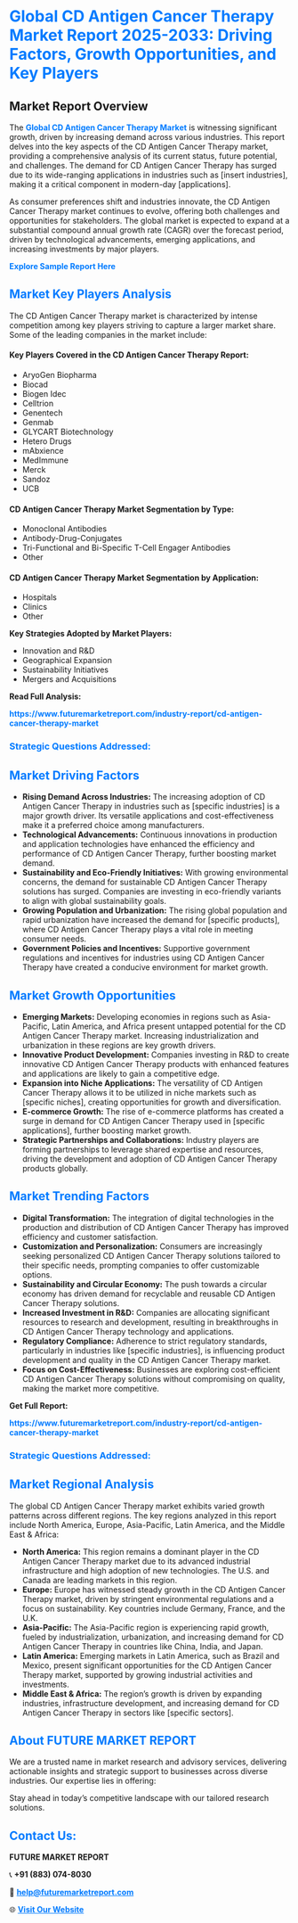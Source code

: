 <h1 style="color: #007BFF;">Global CD Antigen Cancer Therapy Market Report 2025-2033: Driving Factors, Growth Opportunities, and Key Players</h1>

<section id="overview">
<h2>Market Report Overview</h2>
<p>The <a href="https://www.futuremarketreport.com/industry-report/cd-antigen-cancer-therapy-market" style="color: #007BFF; text-decoration: none;"><strong>Global CD Antigen Cancer Therapy Market</strong></a> is witnessing significant growth, driven by increasing demand across various industries. This report delves into the key aspects of the CD Antigen Cancer Therapy market, providing a comprehensive analysis of its current status, future potential, and challenges. The demand for CD Antigen Cancer Therapy has surged due to its wide-ranging applications in industries such as [insert industries], making it a critical component in modern-day [applications].</p>
<p>As consumer preferences shift and industries innovate, the CD Antigen Cancer Therapy market continues to evolve, offering both challenges and opportunities for stakeholders. The global market is expected to expand at a substantial compound annual growth rate (CAGR) over the forecast period, driven by technological advancements, emerging applications, and increasing investments by major players.</p>
</section>

<section id="overview">
<p><a href="https://www.futuremarketreport.com/request-sample/reportId=90775" style="color: #007BFF; text-decoration: none;"><strong>Explore Sample Report Here</strong></a></p>
</section>

<section id="key-players">
<h2 style="color: #007BFF;">Market Key Players Analysis</h2>
<p>The CD Antigen Cancer Therapy market is characterized by intense competition among key players striving to capture a larger market share. Some of the leading companies in the market include:</p>
<h4>Key Players Covered in the CD Antigen Cancer Therapy Report:</h4>
<ul><li>AryoGen Biopharma</li><li>Biocad</li><li>Biogen Idec</li><li>Celltrion</li><li>Genentech</li><li>Genmab</li><li>GLYCART Biotechnology</li><li>Hetero Drugs</li><li>mAbxience</li><li>MedImmune</li><li>Merck</li><li>Sandoz</li><li>UCB</li></ul>
<h4>CD Antigen Cancer Therapy Market Segmentation by Type:</h4>
<ul><li>Monoclonal Antibodies</li><li>Antibody-Drug-Conjugates</li><li>Tri-Functional and Bi-Specific T-Cell Engager Antibodies</li><li>Other</li></ul>

<h4>CD Antigen Cancer Therapy Market Segmentation by Application:</h4>
<ul><li>Hospitals</li><li>Clinics</li><li>Other</li></ul>
<p><strong>Key Strategies Adopted by Market Players:</strong></p>
<ul>
<li>Innovation and R&D</li>
<li>Geographical Expansion</li>
<li>Sustainability Initiatives</li>
<li>Mergers and Acquisitions</li>
</ul>
</section>

<section>
<p><strong>Read Full Analysis: </strong></p><a href="https://www.futuremarketreport.com/industry-report/cd-antigen-cancer-therapy-market" style="color: #007BFF; text-decoration: none;"><strong>https://www.futuremarketreport.com/industry-report/cd-antigen-cancer-therapy-market</strong></a>
<h3 style="color: #007BFF;">Strategic Questions Addressed:</h3>
</section>

<section id="driving-factors">
<h2 style="color: #007BFF;">Market Driving Factors</h2>
<ul>
<li><strong>Rising Demand Across Industries:</strong> The increasing adoption of CD Antigen Cancer Therapy in industries such as [specific industries] is a major growth driver. Its versatile applications and cost-effectiveness make it a preferred choice among manufacturers.</li>
<li><strong>Technological Advancements:</strong> Continuous innovations in production and application technologies have enhanced the efficiency and performance of CD Antigen Cancer Therapy, further boosting market demand.</li>
<li><strong>Sustainability and Eco-Friendly Initiatives:</strong> With growing environmental concerns, the demand for sustainable CD Antigen Cancer Therapy solutions has surged. Companies are investing in eco-friendly variants to align with global sustainability goals.</li>
<li><strong>Growing Population and Urbanization:</strong> The rising global population and rapid urbanization have increased the demand for [specific products], where CD Antigen Cancer Therapy plays a vital role in meeting consumer needs.</li>
<li><strong>Government Policies and Incentives:</strong> Supportive government regulations and incentives for industries using CD Antigen Cancer Therapy have created a conducive environment for market growth.</li>
</ul>
</section>

<section id="growth-opportunities">
<h2 style="color: #007BFF;">Market Growth Opportunities</h2>
<ul>
<li><strong>Emerging Markets:</strong> Developing economies in regions such as Asia-Pacific, Latin America, and Africa present untapped potential for the CD Antigen Cancer Therapy market. Increasing industrialization and urbanization in these regions are key growth drivers.</li>
<li><strong>Innovative Product Development:</strong> Companies investing in R&D to create innovative CD Antigen Cancer Therapy products with enhanced features and applications are likely to gain a competitive edge.</li>
<li><strong>Expansion into Niche Applications:</strong> The versatility of CD Antigen Cancer Therapy allows it to be utilized in niche markets such as [specific niches], creating opportunities for growth and diversification.</li>
<li><strong>E-commerce Growth:</strong> The rise of e-commerce platforms has created a surge in demand for CD Antigen Cancer Therapy used in [specific applications], further boosting market growth.</li>
<li><strong>Strategic Partnerships and Collaborations:</strong> Industry players are forming partnerships to leverage shared expertise and resources, driving the development and adoption of CD Antigen Cancer Therapy products globally.</li>
</ul>
</section>

<section id="trending-factors">
<h2 style="color: #007BFF;">Market Trending Factors</h2>
<ul>
<li><strong>Digital Transformation:</strong> The integration of digital technologies in the production and distribution of CD Antigen Cancer Therapy has improved efficiency and customer satisfaction.</li>
<li><strong>Customization and Personalization:</strong> Consumers are increasingly seeking personalized CD Antigen Cancer Therapy solutions tailored to their specific needs, prompting companies to offer customizable options.</li>
<li><strong>Sustainability and Circular Economy:</strong> The push towards a circular economy has driven demand for recyclable and reusable CD Antigen Cancer Therapy solutions.</li>
<li><strong>Increased Investment in R&D:</strong> Companies are allocating significant resources to research and development, resulting in breakthroughs in CD Antigen Cancer Therapy technology and applications.</li>
<li><strong>Regulatory Compliance:</strong> Adherence to strict regulatory standards, particularly in industries like [specific industries], is influencing product development and quality in the CD Antigen Cancer Therapy market.</li>
<li><strong>Focus on Cost-Effectiveness:</strong> Businesses are exploring cost-efficient CD Antigen Cancer Therapy solutions without compromising on quality, making the market more competitive.</li>
</ul>
</section>

<section>
<p><strong>Get Full Report: </strong></p><a href="https://www.futuremarketreport.com/industry-report/cd-antigen-cancer-therapy-market" style="color: #007BFF; text-decoration: none;"><strong>https://www.futuremarketreport.com/industry-report/cd-antigen-cancer-therapy-market</strong></a>
<h3 style="color: #007BFF;">Strategic Questions Addressed:</h3>
</section>


<section id="regional-analysis">
<h2 style="color: #007BFF;">Market Regional Analysis</h2>
<p>The global CD Antigen Cancer Therapy market exhibits varied growth patterns across different regions. The key regions analyzed in this report include North America, Europe, Asia-Pacific, Latin America, and the Middle East & Africa:</p>
<ul>
<li><strong>North America:</strong> This region remains a dominant player in the CD Antigen Cancer Therapy market due to its advanced industrial infrastructure and high adoption of new technologies. The U.S. and Canada are leading markets in this region.</li>
<li><strong>Europe:</strong> Europe has witnessed steady growth in the CD Antigen Cancer Therapy market, driven by stringent environmental regulations and a focus on sustainability. Key countries include Germany, France, and the U.K.</li>
<li><strong>Asia-Pacific:</strong> The Asia-Pacific region is experiencing rapid growth, fueled by industrialization, urbanization, and increasing demand for CD Antigen Cancer Therapy in countries like China, India, and Japan.</li>
<li><strong>Latin America:</strong> Emerging markets in Latin America, such as Brazil and Mexico, present significant opportunities for the CD Antigen Cancer Therapy market, supported by growing industrial activities and investments.</li>
<li><strong>Middle East & Africa:</strong> The region’s growth is driven by expanding industries, infrastructure development, and increasing demand for CD Antigen Cancer Therapy in sectors like [specific sectors].</li>
</ul>
</section>

<footer>
<h2 style="color: #007BFF;">About FUTURE MARKET REPORT</h2>
<p>We are a trusted name in market research and advisory services, delivering actionable insights and strategic support to businesses across diverse industries. Our expertise lies in offering:</p>

<p>Stay ahead in today’s competitive landscape with our tailored research solutions.</p>

<h2 style="color: #007BFF;">Contact Us:</h2>
<p><strong>FUTURE MARKET REPORT</strong></p>
<p>📞 <strong>+91 (883) 074-8030</strong></p>
<p>📧 <strong><a href="mailto:help@futuremarketreport.com" style="color: #007BFF;">help@futuremarketreport.com</a></strong></p>
<p>🌐 <strong><a href="https://www.futuremarketreport.com/" style="color: #007BFF;">Visit Our Website</a></strong></p>
</footer>